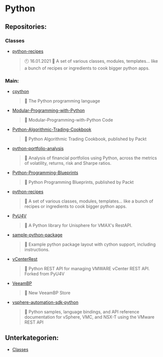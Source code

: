 # Python

## Repositories:
### Classes
- [python-recipes](https://github.com/Thamielis/python-recipes)
	> :clock10: 16.01.2021
	> :memo: A set of various classes, modules, templates... like a bunch of recipes or ingredients to cook bigger python apps. 
### Main:
- [cpython](https://github.com/Thamielis/cpython)
	> :memo: The Python programming language
- [Modular-Programming-with-Python](https://github.com/Thamielis/Modular-Programming-with-Python)
	> :memo: Modular-Programming-with-Python Code
- [Python-Algorithmic-Trading-Cookbook](https://github.com/Thamielis/Python-Algorithmic-Trading-Cookbook)
	> :memo: Python Algorithmic Trading Cookbook, published by Packt
- [python-portfolio-analysis](https://github.com/Thamielis/python-portfolio-analysis)
	> :memo: Analysis of financial portfolios using Python, across the metrics of volatility, returns, risk and Sharpe ratios.
- [Python-Programming-Blueprints](https://github.com/Thamielis/Python-Programming-Blueprints)
	> :memo: Python Programming Blueprints, published by Packt
- [python-recipes](https://github.com/Thamielis/python-recipes)
	> :memo: A set of various classes, modules, templates... like a bunch of recipes or ingredients to cook bigger python apps. 
- [PyU4V](https://github.com/Thamielis/PyU4V)
	> :memo: A Python library for Unisphere for VMAX's RestAPI.
- [sample-python-package](https://github.com/Thamielis/sample-python-package)
	> :memo: Example python package layout with cython support, including instructions.
- [vCenterRest](https://github.com/Thamielis/vCenterRest)
	> :memo: Python REST API for managing VMWARE vCenter REST API.  Forked from PyU4V
- [VeeamBP](https://github.com/Thamielis/VeeamBP)
	> :memo: New VeeamBP Store
- [vsphere-automation-sdk-python](https://github.com/Thamielis/vsphere-automation-sdk-python)
	> :memo: Python samples, language bindings, and API reference documentation for vSphere, VMC, and NSX-T using the VMware REST API

## Unterkategorien:
- [Classes](Classes.md)

